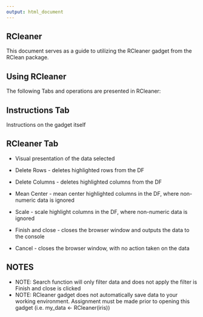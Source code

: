 ```yaml
---
output: html_document
---
```




## RCleaner

This document serves as a guide to utilizing the RCleaner gadget from the RClean package.

## Using RCleaner

The following Tabs and operations are presented in RCleaner:

## Instructions Tab

Instructions on the gadget itself

## RCleaner Tab

- Visual presentation of the data selected
- Delete Rows - deletes highlighted rows from the DF
- Delete Columns - deletes highlighted columns from the DF
- Mean Center - mean center highlighted columns in the DF, where non-numeric data is ignored
- Scale - scale highlight columns in the DF, where non-numeric data is ignored

- Finish and close - closes the browser window and outputs the data to the console
- Cancel - closes the browser window, with no action taken on the data

## NOTES
- NOTE: Search function will only filter data and does not apply the filter is Finish and close is clicked
- NOTE: RCleaner gadget does not automatically save data to your working environment.  Assignment must be made prior to opening this gadget (i.e. my_data <- RCleaner(iris))

